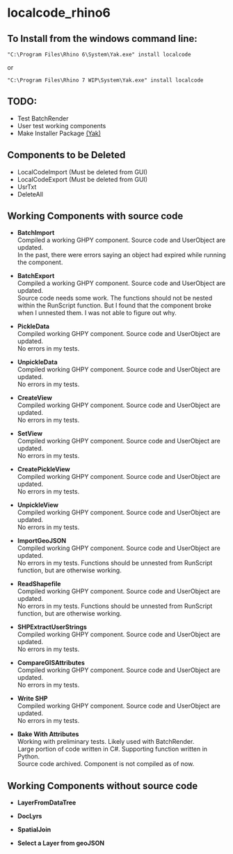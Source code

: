 # localcode_rhino6

## To Install from the windows command line:
`"C:\Program Files\Rhino 6\System\Yak.exe" install localcode`

or 

`"C:\Program Files\Rhino 7 WIP\System\Yak.exe" install localcode`


## TODO:
* Test BatchRender
* User test working components
* Make Installer Package [(Yak)](https://developer.rhino3d.com/guides/yak/what-is-yak/)

## Components to be Deleted
* LocalCodeImport (Must be deleted from GUI)
* LocalCodeExport (Must be deleted from GUI)
* UsrTxt
* DeleteAll

## Working Components with source code
* **BatchImport**  
   Compiled a working GHPY component. Source code and UserObject are updated.  
   In the past, there were errors saying an object had expired while running the component.  

* **BatchExport**  
   Compiled a working GHPY component. Source code and UserObject are updated.  
   Source code needs some work. The functions should not be nested within the RunScript function. But I found that the component broke when I unnested them. I was not able to figure out why. 

* **PickleData**  
   Compiled working GHPY component. Source code and UserObject are updated.  
   No errors in my tests.  

* **UnpickleData**  
   Compiled working GHPY component. Source code and UserObject are updated.  
   No errors in my tests.  

* **CreateView**  
   Compiled working GHPY component. Source code and UserObject are updated.  
   No errors in my tests.  

* **SetView**  
   Compiled working GHPY component. Source code and UserObject are updated.  
   No errors in my tests.  

* **CreatePickleView**  
   Compiled working GHPY component. Source code and UserObject are updated.  
   No errors in my tests.  

* **UnpickleView**  
   Compiled working GHPY component. Source code and UserObject are updated.  
   No errors in my tests.  

* **ImportGeoJSON**  
   Compiled working GHPY component. Source code and UserObject are updated.  
   No errors in my tests. Functions should be unnested from RunScript function, but are otherwise working.  
   
* **ReadShapefile**  
   Compiled working GHPY component. Source code and UserObject are updated.  
   No errors in my tests. Functions should be unnested from RunScript function, but are otherwise working.

* **SHPExtractUserStrings**  
   Compiled working GHPY component. Source code and UserObject are updated.  
   No errors in my tests. 

* **CompareGISAttributes**  
   Compiled working GHPY component. Source code and UserObject are updated.  
   No errors in my tests.  
   
* **Write SHP**  
   Compiled working GHPY component. Source code and UserObject are updated.  
   No errors in my tests.  
   
* **Bake With Attributes**  
   Working with preliminary tests. Likely used with BatchRender.  
   Large portion of code written in C#. Supporting function written in Python.  
   Source code archived. Component is not compiled as of now.  

   
## Working Components without source code
* **LayerFromDataTree**

* **DocLyrs**

* **SpatialJoin**

* **Select a Layer from geoJSON**  




